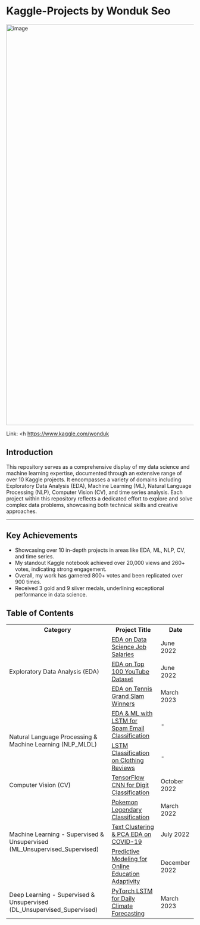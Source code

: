 # Kaggle-Projects by Wonduk Seo

<img width="1074" alt="image" src="https://github.com/MarsSeo/My-Kaggle-Projects-with-code/assets/103374757/dfdc4473-09b6-45ad-8189-b7c86a4c4bf5">

Link: <h https://www.kaggle.com/wonduk
## Introduction

This repository serves as a comprehensive display of my data science and machine learning expertise, documented through an extensive range of over 10 Kaggle projects. It encompasses a variety of domains including Exploratory Data Analysis (EDA), Machine Learning (ML), Natural Language Processing (NLP), Computer Vision (CV), and time series analysis. Each project within this repository reflects a dedicated effort to explore and solve complex data problems, showcasing both technical skills and creative approaches.

---

## Key Achievements

* Showcasing over 10 in-depth projects in areas like EDA, ML, NLP, CV, and time series.
* My standout Kaggle notebook achieved over 20,000 views and 260+ votes, indicating strong engagement.
* Overall, my work has garnered 800+ votes and been replicated over 900 times.
* Received 3 gold and 9 silver medals, underlining exceptional performance in data science.

## Table of Contents

<table>
    <tr>
        <th>Category</th>
        <th>Project Title</th>
        <th>Date</th>
    </tr>
    <tr>
        <td rowspan="3">Exploratory Data Analysis (EDA)</td>
        <td><a href="https://www.kaggle.com/code/wonduk/eda-on-data-science-job-salaries">EDA on Data Science Job Salaries</a></td>
        <td>June 2022</td>
    </tr>
    <tr>
        <td><a href="https://www.kaggle.com/code/wonduk/eda-on-top100-youtube-channel-dataset">EDA on Top 100 YouTube Dataset</a></td>
        <td>June 2022</td>
    </tr>
    <tr>
        <td><a href="https://www.kaggle.com/code/wonduk/eda-on-tennis-grand-slam-winners">EDA on Tennis Grand Slam Winners</a></td>
        <td>March 2023</td>
    </tr>
    <tr>
        <td rowspan="2">Natural Language Processing & Machine Learning (NLP_MLDL)</td>
        <td><a href="https://www.kaggle.com/code/wonduk/eda-ml-lstm-classification-on-spam-email">EDA & ML with LSTM for Spam Email Classification</a></td>
        <td>-</td>
    </tr>
    <tr>
        <td><a href="https://www.kaggle.com/code/wonduk/eda-lstm-classification-on-clothing-reviews">LSTM Classification on Clothing Reviews</a></td>
        <td>-</td>
    </tr>
    <tr>
        <td>Computer Vision (CV)</td>
        <td><a href="https://www.kaggle.com/code/wonduk/explained-tensorflow-cnn-digit-classification">TensorFlow CNN for Digit Classification</a></td>
        <td>October 2022</td>
    </tr>
    <tr>
        <td rowspan="3">Machine Learning - Supervised & Unsupervised (ML_Unsupervised_Supervised)</td>
        <td><a href="https://www.kaggle.com/code/wonduk/analysis-on-pokemon-dataset-is-or-not-legendary">Pokemon Legendary Classification</a></td>
        <td>March 2022</td>
    </tr>
    <tr>
        <td><a href="https://www.kaggle.com/code/wonduk/text-clustering-pca-eda-on-covid19-dataset">Text Clustering & PCA EDA on COVID-19</a></td>
        <td>July 2022</td>
    </tr>
    <tr>
        <td><a href="https://www.kaggle.com/code/wonduk/predict-eda-on-adaptivity-in-online-education">Predictive Modeling for Online Education Adaptivity</a></td>
        <td>December 2022</td>
    </tr>
    <tr>
        <td>Deep Learning - Supervised & Unsupervised (DL_Unsupervised_Supervised)</td>
        <td><a href="https://www.kaggle.com/code/wonduk/pytorch-lstm-daily-climate-forecasting">PyTorch LSTM for Daily Climate Forecasting</a></td>
        <td>March 2023</td>
    </tr>
</table>

